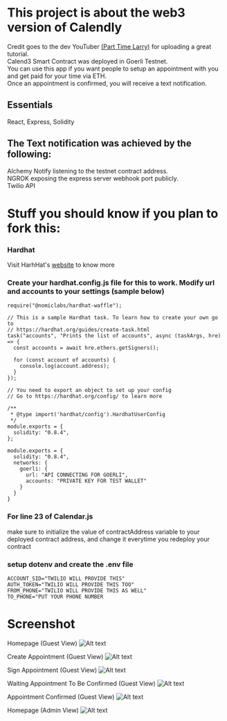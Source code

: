 # This project is about the web3 version of Calendly
Credit goes to the dev YouTuber [(Part Time Larry)](https://www.youtube.com/channel/UCY2ifv8iH1Dsgjrz-h3lWLQ) for uploading a great tutorial.<br/>
Calend3 Smart Contract was deployed in Goerli Testnet.<br/>
You can use this app if you want people to setup an appointment with you and get paid for your time via ETH.<br/>
Once an appointment is confirmed, you will receive a text notification.<br/>

## Essentials
React, Express, Solidity

## The Text notification was achieved by the following:
Alchemy Notify listening to the testnet contract address.<br/>
NGROK exposing the express server webhook port publicly.<br/>
Twilio API


# Stuff you should know if you plan to fork this:

### Hardhat
Visit HarhHat's [website](https://hardhat.org/getting-started/) to know more

### Create your hardhat.config.js file for this to work. Modify url and accounts to your settings (sample below)
```shell
require("@nomiclabs/hardhat-waffle");

// This is a sample Hardhat task. To learn how to create your own go to
// https://hardhat.org/guides/create-task.html
task("accounts", "Prints the list of accounts", async (taskArgs, hre) => {
  const accounts = await hre.ethers.getSigners();

  for (const account of accounts) {
    console.log(account.address);
  }
});

// You need to export an object to set up your config
// Go to https://hardhat.org/config/ to learn more

/**
 * @type import('hardhat/config').HardhatUserConfig
 */
module.exports = {
  solidity: "0.8.4",
};

module.exports = {
  solidity: "0.8.4",
  networks: {
    goerli: {
      url: "API CONNECTING FOR GOERLI",
      accounts: "PRIVATE KEY FOR TEST WALLET"
    }
  }
}
```

### For line 23 of Calendar.js
make sure to initialize the value of contractAddress variable to your deployed contract address,
and change it everytime you redeploy your contract

### setup dotenv and create the .env file
```shell
ACCOUNT_SID="TWILIO WILL PROVIDE THIS"
AUTH_TOKEN="TWILIO WILL PROVIDE THIS TOO"
FROM_PHONE="TWILIO WILL PROVIDE THIS AS WELL"
TO_PHONE="PUT YOUR PHONE NUMBER
```


# Screenshot
Homepage (Guest View)
![Alt text](/screenshots/1.JPG?raw=true "Guest - Homepage")

Create Appointment (Guest View)
![Alt text](/screenshots/2.JPG?raw=true "Guest - Create Appointment")  

Sign Appointment (Guest View)
![Alt text](/screenshots/3.JPG?raw=true "Guest - Sign Appointment")  

Waiting Appointment To Be Confirmed (Guest View)
![Alt text](/screenshots/4.JPG?raw=true "Guest - Confirming Appointment in Blockchain")  

Appointment Confirmed (Guest View)
![Alt text](/screenshots/5.JPG?raw=true "Guest - Coinfirmed Appointment")  

Homepage (Admin View)
![Alt text](/screenshots/6.JPG?raw=true "Admin - Homepage")  